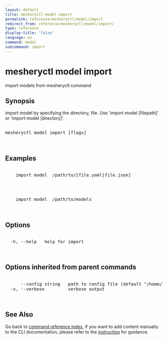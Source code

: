 ```yaml
---
layout: default
title: mesheryctl-model-import
permalink: reference/mesheryctl/model/import
redirect_from: reference/mesheryctl/model/import/
type: reference
display-title: "false"
language: en
command: model
subcommand: import
---
```


# mesheryctl model import

import models from mesheryctl command

## Synopsis

import model by specifying the directory, file. Use 'import model [filepath]' or 'import model  [directory]'.
<pre class='codeblock-pre'>
<div class='codeblock'>
mesheryctl model import [flags]

</div>
</pre> 

## Examples

<pre class='codeblock-pre'>
<div class='codeblock'>
	import model  /path/to/[file.yaml|file.json]

</div>
</pre> 

<pre class='codeblock-pre'>
<div class='codeblock'>
	import model  /path/to/models

</div>
</pre> 

## Options

<pre class='codeblock-pre'>
<div class='codeblock'>
  -h, --help   help for import

</div>
</pre>

## Options inherited from parent commands

<pre class='codeblock-pre'>
<div class='codeblock'>
      --config string   path to config file (default "/home/runner/.meshery/config.yaml")
  -v, --verbose         verbose output

</div>
</pre>

## See Also

Go back to [command reference index](/reference/mesheryctl/), if you want to add content manually to the CLI documentation, please refer to the [instruction](/project/contributing/contributing-cli#preserving-manually-added-documentation) for guidance.
